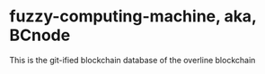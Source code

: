 # fuzzy-computing-machine, aka, BCnode

This is the git-ified blockchain database of the overline blockchain
